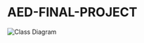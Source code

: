 # AED-FINAL-PROJECT

![Class Diagram](https://user-images.githubusercontent.com/114646880/206941508-61a66f76-784a-477b-8bde-0cca54135c2e.jpg)


